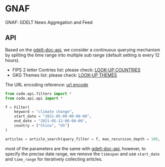 # GNAF

GNAF: GDELT News Aggregation and Feed

## API

Based on the [gdelt-doc-api](https://github.com/alex9smith/gdelt-doc-api/), we consider a continuous querying mechanism by spliting the time range into multiple sub range (default setting is every 12 hours).

* FIPS 2 letter Contries list: please check: [LOOK-UP COUNTRIES](http://data.gdeltproject.org/api/v2/guides/LOOKUP-COUNTRIES.TXT)
* GKG Themes list: please check: [LOOK-UP THEMES](http://data.gdeltproject.org/api/v2/guides/LOOKUP-GKGTHEMES.TXT)

The URL encoding reference: [url encode](https://www.eso.org/~ndelmott/url_encode.html)

```python
from code.api.filters import * 
from code.api.api import * 

f = Filter(
    keyword = "climate change",
    start_date = "2021-05-09-00-00-00",
    end_date = "2021-05-12-00-00-00",
    country = ["China", "US"]
)

articles = article_search(query_filter = f, max_recursion_depth = 100, time_range = 60)
```

most of the parameters are the same with [gdelt-doc-api](https://github.com/alex9smith/gdelt-doc-api/), however, to specify the precise date range, we remove the `timespan` and use `start_date` and `time_range` for iteratively collecting articles.